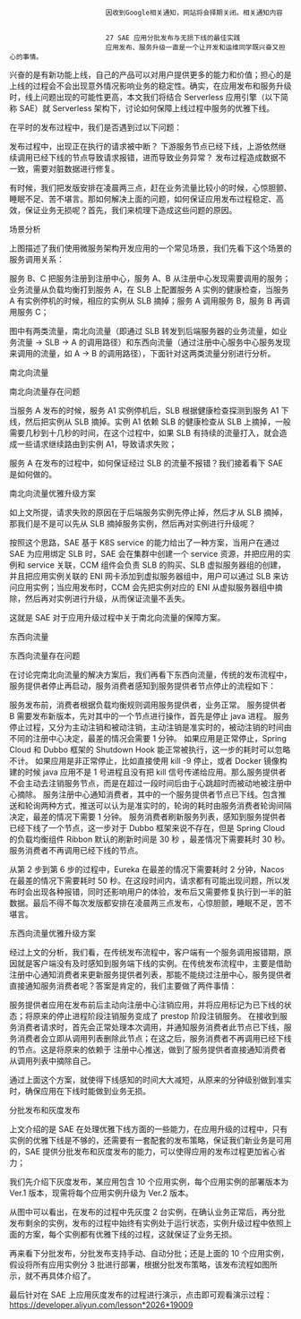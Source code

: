 
                            
                            因收到Google相关通知，网站将会择期关闭。相关通知内容
                            
                            
                            27 SAE 应用分批发布与无损下线的最佳实践
                            应用发布、服务升级一直是一个让开发和运维同学既兴奋又担心的事情。

兴奋的是有新功能上线，自己的产品可以对用户提供更多的能力和价值；担心的是上线的过程会不会出现意外情况影响业务的稳定性。确实，在应用发布和服务升级时，线上问题出现的可能性更高，本文我们将结合 Serverless 应用引擎（以下简称 SAE）就 Serverless 架构下，讨论如何保障上线过程中服务的优雅下线。

在平时的发布过程中，我们是否遇到过以下问题：


发布过程中，出现正在执行的请求被中断？
下游服务节点已经下线，上游依然继续调用已经下线的节点导致请求报错，进而导致业务异常？
发布过程造成数据不一致，需要对脏数据进行修复。


有时候，我们把发版安排在凌晨两三点，赶在业务流量比较小的时候，心惊胆颤、睡眠不足、苦不堪言。那如何解决上面的问题，如何保证应用发布过程稳定、高效，保证业务无损呢？首先，我们来梳理下造成这些问题的原因。

场景分析



上图描述了我们使用微服务架构开发应用的一个常见场景，我们先看下这个场景的服务调用关系：


服务 B、C 把服务注册到注册中心，服务 A、B 从注册中心发现需要调用的服务；
业务流量从负载均衡打到服务 A，在 SLB 上配置服务 A 实例的健康检查，当服务 A 有实例停机的时候，相应的实例从 SLB 摘掉；服务 A 调用服务 B，服务 B 再调用服务 C；


图中有两类流量，南北向流量（即通过 SLB 转发到后端服务器的业务流量，如业务流量 -> SLB -> A 的调用路径）和东西向流量（通过注册中心服务中心服务发现来调用的流量，如 A -> B 的调用路径），下面针对这两类流量分别进行分析。

南北向流量

南北向流量存在问题

当服务 A 发布的时候，服务 A1 实例停机后，SLB 根据健康检查探测到服务 A1 下线，然后把实例从 SLB 摘掉。实例 A1 依赖 SLB 的健康检查从 SLB 上摘掉，一般需要几秒到十几秒的时间，在这个过程中，如果 SLB 有持续的流量打入，就会造成一些请求继续路由到实例 A1，导致请求失败；

服务 A 在发布的过程中，如何保证经过 SLB 的流量不报错？我们接着看下 SAE 是如何做的。

南北向流量优雅升级方案



如上文所提，请求失败的原因在于后端服务实例先停止掉，然后才从 SLB 摘掉，那我们是不是可以先从 SLB 摘掉服务实例，然后再对实例进行升级呢？

按照这个思路，SAE 基于 K8S service 的能力给出了一种方案，当用户在通过 SAE 为应用绑定 SLB 时，SAE 会在集群中创建一个 service 资源，并把应用的实例和 service 关联，CCM 组件会负责 SLB 的购买、SLB 虚拟服务器组的创建，并且把应用实例关联的 ENI 网卡添加到虚拟服务器组中，用户可以通过 SLB 来访问应用实例；当应用发布时，CCM 会先把实例对应的 ENI 从虚拟服务器组中摘除，然后再对实例进行升级，从而保证流量不丢失。

这就是 SAE 对于应用升级过程中关于南北向流量的保障方案。

东西向流量

东西向流量存在问题

在讨论完南北向流量的解决方案后，我们再看下东西向流量，传统的发布流程中，服务提供者停止再启动，服务消费者感知到服务提供者节点停止的流程如下：




服务发布前，消费者根据负载均衡规则调用服务提供者，业务正常。
服务提供者 B 需要发布新版本，先对其中的一个节点进行操作，首先是停止 java 进程。
服务停止过程，又分为主动注销和被动注销，主动注销是准实时的，被动注销的时间由不同的注册中心决定，最差的情况会需要 1 分钟。
如果应用是正常停止，Spring Cloud 和 Dubbo 框架的 Shutdown Hook 能正常被执行，这一步的耗时可以忽略不计。
如果应用是非正常停止，比如直接使用 kill -9 停止，或者 Docker 镜像构建的时候 java 应用不是 1 号进程且没有把 kill 信号传递给应用。那么服务提供者不会主动去注销服务节点，而是在超过一段时间后由于心跳超时而被动地被注册中心摘除。
服务注册中心通知消费者，其中的一个服务提供者节点已下线。包含推送和轮询两种方式，推送可以认为是准实时的，轮询的耗时由服务消费者轮询间隔决定，最差的情况下需要 1 分钟。
服务消费者刷新服务列表，感知到服务提供者已经下线了一个节点，这一步对于 Dubbo 框架来说不存在，但是 Spring Cloud 的负载均衡组件 Ribbon 默认的刷新时间是 30 秒 ，最差情况下需要耗时 30 秒。
服务消费者不再调用已经下线的节点。


从第 2 步到第 6 步的过程中，Eureka 在最差的情况下需要耗时 2 分钟，Nacos 在最差的情况下需要耗时 50 秒。在这段时间内，请求都有可能出现问题，所以发布时会出现各种报错，同时还影响用户的体验，发布后又需要修复执行到一半的脏数据。最后不得不每次发版都安排在凌晨两三点发布，心惊胆颤，睡眠不足，苦不堪言。

东西向流量优雅升级方案



经过上文的分析，我们看，在传统发布流程中，客户端有一个服务调用报错期，原因就是客户端没有及时感知到服务端下线的实例。在传统发布流程中，主要是借助注册中心通知消费者来更新服务提供者列表，那能不能绕过注册中心，服务提供者直接通知服务消费者呢？答案是肯定的，我们主要做了两件事情：


服务提供者应用在发布前后主动向注册中心注销应用，并将应用标记为已下线的状态；将原来的停止进程阶段注销服务变成了 prestop 阶段注销服务。
在接收到服务消费者请求时，首先会正常处理本次调用，并通知服务消费者此节点已下线，服务消费者会立即从调用列表删除此节点；在这之后，服务消费者不再调用已经下线的节点。这是将原来的依赖于 注册中心推送，做到了服务提供者直接通知消费者从调用列表中摘除自己。


通过上面这个方案，就使得下线感知的时间大大减短，从原来的分钟级别做到准实时，确保应用在下线时能做到业务无损。

分批发布和灰度发布

上文介绍的是 SAE 在处理优雅下线方面的一些能力，在应用升级的过程中，只有实例的优雅下线是不够的，还需要有一套配套的发布策略，保证我们新业务是可用的，SAE 提供分批发布和灰度发布的能力，可以使得应用的发布过程更加省心省力；

我们先介绍下灰度发布，某应用包含 10 个应用实例，每个应用实例的部署版本为 Ver.1 版本，现需将每个应用实例升级为 Ver.2 版本。



从图中可以看出，在发布的过程中先灰度 2 台实例，在确认业务正常后，再分批发布剩余的实例，发布的过程中始终有实例处于运行状态，实例升级过程中依照上面的方案，每个实例都有优雅下线的过程，这就保证了业务无损。

再来看下分批发布，分批发布支持手动、自动分批；还是上面的 10 个应用实例，假设将所有应用实例分 3 批进行部署，根据分批发布策略，该发布流程如图所示，就不再具体介绍了。



最后针对在 SAE 上应用灰度发布的过程进行演示，点击即可观看演示过程：https://developer.aliyun.com/lesson*2026*19009

                        
                        
                            